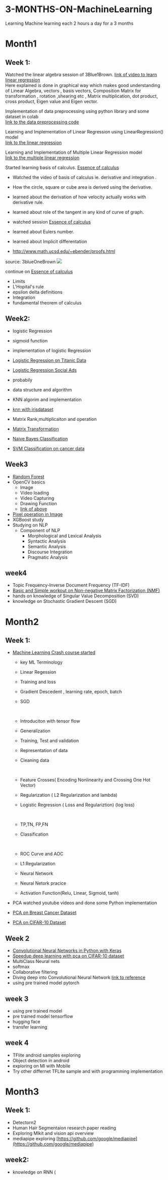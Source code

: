 

# 3-MONTHS-ON-MachineLearning
Learning Machine learning each 2 hours a day for a 3 months 

# Month1
## Week 1: 
Watched the linear algebra session of 3Blue1Brown.
[link of  video to learn linear regression](https://www.youtube.com/watch?v=fNk_zzaMoSs&list=PLZHQObOWTQDPD3MizzM2xVFitgF8hE_ab&index=1) <br>
Here explained is done in graphical way which makes good understanding of Linear Algebra, vectors , basis vectors, Composition Matrix for transformation , rotation ,shearing etc , Matrix multiplication, dot product, cross product, Eigen value and Eigen vector.

Implementation of data preprocessing using python library and some dataset in colab<br>
[link to the data preprocessing code](https://github.com/sub-rat/3-MONTHS-ON-MachineLearning/blob/master/code/week1/Day2DataPreProcessing.ipynb)

Learning and Implementation of Linear Regression using LinearRegression() model<br>
[link to the linear regression](https://github.com/sub-rat/3-MONTHS-ON-MachineLearning/blob/master/code/week1/Day3LinearRegression.ipynb)

Learning and Implementation of Multiple Linear Regression model<Br>
[link to the multiple linear regression ](https://github.com/sub-rat/3-MONTHS-ON-MachineLearning/blob/master/code/week1/Day4MultipleLinearRegression.ipynb)

Started learning basis of calculus. [Essence of calculus](https://www.youtube.com/watch?v=m2MIpDrF7Es&list=PLZHQObOWTQDMsr9K-rj53DwVRMYO3t5Yr&index=5)
* Watched the video of basis of calculus ie. derivative and integration . 
*  How the circle, square or cube area is derived using the derivative. 
*  learned about the derivation of how velocity actually works with derivative rule. 
* learned about role of the tangent in any kind of curve of graph.

* watched session [Essence of calculus](https://www.youtube.com/watch?v=qb40J4N1fa4&list=PLZHQObOWTQDMsr9K-rj53DwVRMYO3t5Yr&index=6)
* learned about Eulers number. 
* learned about Implicit differentation 
* http://www.math.ucsd.edu/~ebender/proofs.html

source: 3blueOneBrown
<img src="images/Screen Shot 2020-03-26 at 7.51.07 PM.png" />

continue on [Essence of calculus](https://www.youtube.com/watch?v=qb40J4N1fa4&list=PLZHQObOWTQDMsr9K-rj53DwVRMYO3t5Yr&index=6)
* Limits
* L'Hopital's rule
* epsilon delta definitions 
* Integration
* fundamental theorem of calculus

## Week2:
* logistic Regression
* sigmoid function

* implementation of logistic Regression 
* [Logistic Regression on Titanic Data](https://github.com/sub-rat/3-MONTHS-ON-MachineLearning/blob/master/code/week2/LogisticRegressionOnTitanic.ipynb)
* [Logistic Regression Social Ads](https://github.com/sub-rat/3-MONTHS-ON-MachineLearning/blob/master/code/week2/LogisticRegression.ipynb)

* probabily
* data structure and algorithm

* KNN algorim and implementation
* [knn with irisdataset](https://github.com/sub-rat/3-MONTHS-ON-MachineLearning/blob/master/code/week2/KNN_on_iris_dataset.ipynb)

* Matrix Rank,multiplicaiton and operation
* [Matrix Transformation](https://github.com/sub-rat/3-MONTHS-ON-MachineLearning/blob/master/code/week2/MatrixTransformation.ipynb)

* [Naive Bayes Classification](https://github.com/sub-rat/3-MONTHS-ON-MachineLearning/blob/master/code/week2/NaiveBayes.ipynb)
* [SVM Classification on cancer data](https://github.com/sub-rat/3-MONTHS-ON-MachineLearning/blob/master/code/week2/SVMClassificationOnCancerData.ipynb)

## Week3
* [Random Forest](https://github.com/sub-rat/3-MONTHS-ON-MachineLearning/blob/master/code/week3/RandomForest.ipynb)
* OpenCV basics
  - Image 
  - Video loading
  - Video Capturing
  - Drawing Function
  - [link of above](https://github.com/sub-rat/3-MONTHS-ON-MachineLearning/blob/master/code/opencv/opencv_main.ipynb)
* [Pixel operation in Image](https://github.com/sub-rat/3-MONTHS-ON-MachineLearning/blob/master/code/week3/opencv_core/image_pixel.ipynb)
* XGBoost study
* Studying on NLP 
  - Component of NLP
    - Morphological and Lexical Analysis
    - Syntactic Analysis
    - Semantic Analysis
    - Discourse Integration
    - Pragmatic Analysis


## week4
* Topic Frequency-Inverse Document Frequency (TF-IDF)
* [Basic and Simple workout on Non-negative Matrix Factorization (NMF)](https://github.com/sub-rat/3-MONTHS-ON-MachineLearning/blob/master/code/week4/SingularValueDecomposition.ipynb)
* hands on knowledge of Singular Value Decomposition (SVD)
* knowledge on Stochastic Gradient Descent (SGD)

# Month2
## Week 1:
* [Machine Learning Crash course started](https://developers.google.com/machine-learning/crash-course/ml-intro)
  
  - key ML Terminology
  
  - Linear Regession
  
  - Training and loss
  
  - Gradient Descedent , learning rate, epoch, batch 
  
  - SGD
  <br>
  
  - Introduciton with tensor flow
  
  - Generalization
  
  - Training, Test and validation 
  
  - Representation of data
  
  - Cleaning data
  <br>
  
  - Feature Crosses( Encoding Nonlinearity and Crossing One Hot Vector)
  
  - Regularization ( L2 Regularization and lambda)
  
  - Logistic Regression ( Loss and Regulariztion) (log loss)
  <br>
  
  - TP,TN, FP,FN
  
  - Classification
  
  <br>
  
  - ROC Curve and AOC
  
  - L1 Regularization
  
  - Neural Network
  
  - Neural Netork pracice
  
  - Activation Function(Relu, Linear, Sigmoid, tanh)
  
*  PCA watched youtube videos and done some Python implementation
*  [PCA on Breast Cancer Dataset](https://github.com/sub-rat/3-MONTHS-ON-MachineLearning/blob/master/code/week5/PCAwithBreastCancerDataset.ipynb)
*  [PCA on CIFAR-10 Dataset](https://github.com/sub-rat/3-MONTHS-ON-MachineLearning/blob/master/code/week5/VisualizingCIFAR_10_data.ipynb)

## Week 2
*  [Convolutional Neural Networks in Python with Keras](https://github.com/sub-rat/3-MONTHS-ON-MachineLearning/blob/master/code/week6/ConvolutionNN.ipynb)
* [Speedup deep learning with pca on CIFAR-10 dataset](https://github.com/sub-rat/3-MONTHS-ON-MachineLearning/blob/master/code/week6/DeepLearningTrainingUsingPCA.ipynb)
* MultiClass Neural nets
* softmax
* Collaborative filtering
* Diving deep into Convolutional Neural Network [link to reference](https://poloclub.github.io/cnn-explainer/?fbclid=IwAR3y5fW7Uikh58KMosij4WssiOnfMtgwhTxpp_Ur3qfXDDYhrg-XCWjVtE0)
* using pre trained model pytorch

## week 3
* using pre trained model
* pre trained model tensorflow
* hugging face
* transfer learning

## week 4
* TFlite android samples exploring
* Object detection in android
* exploring on Ml with Mobile 
* Try other differnet TFLite sample and with programming implementation


# Month3
## Week 1:
* Detectorn2 
* Human Hair Segmentaion research paper reading
* Exploring Mlkit and vision api overview
* mediapipe exploring [https://github.com/google/mediapipe](https://github.com/google/mediapipe)

## week2:
* knowledge on RNN (
